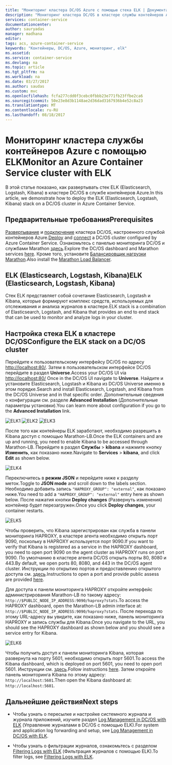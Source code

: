 ```yaml
---
title: "Мониторинг кластера DC/OS Azure с помощью стека ELK | Документация Майкрософт"
description: "Мониторинг кластера DC/OS в кластере службы контейнеров Azure с помощью ELK (Elasticsearch, Logstash и Kibana)."
services: container-service
documentationcenter: 
author: sauryadas
manager: madhana
editor: 
tags: acs, azure-container-service
keywords: "Контейнеры, DC/OS, Azure, мониторинг, elk"
ms.assetid: 
ms.service: container-service
ms.devlang: na
ms.topic: article
ms.tgt_pltfrm: na
ms.workload: na
ms.date: 03/27/2017
ms.author: saudas
ms.custom: mvc
ms.openlocfilehash: fcfa277cdd0f3cebc0fbbb23e771fb23ffbe2ca6
ms.sourcegitcommit: 50e23e8d3b1148ae2d36dad3167936b4e52c8a23
ms.translationtype: MT
ms.contentlocale: ru-RU
ms.lasthandoff: 08/18/2017
---
```

# <a name="monitor-an-azure-container-service-cluster-with-elk"></a><span data-ttu-id="4f40e-104">Мониторинг кластера службы контейнеров Azure с помощью ELK</span><span class="sxs-lookup"><span data-stu-id="4f40e-104">Monitor an Azure Container Service cluster with ELK</span></span>
<span data-ttu-id="4f40e-105">В этой статье показано, как развертывать стек ELK (Elasticsearch, Logstash, Kibana) в кластере DC/OS в службе контейнеров Azure.</span><span class="sxs-lookup"><span data-stu-id="4f40e-105">In this article, we demonstrate how to deploy the ELK (Elasticsearch, Logstash, Kibana) stack on a DC/OS cluster in Azure Container Service.</span></span> 

## <a name="prerequisites"></a><span data-ttu-id="4f40e-106">Предварительные требования</span><span class="sxs-lookup"><span data-stu-id="4f40e-106">Prerequisites</span></span>
<span data-ttu-id="4f40e-107">[Развертывание](container-service-deployment.md) и [подключение](../container-service-connect.md) кластера DC/OS, настроенного службой контейнеров Azure.</span><span class="sxs-lookup"><span data-stu-id="4f40e-107">[Deploy](container-service-deployment.md) and [connect](../container-service-connect.md) a DC/OS cluster configured by Azure Container Service.</span></span> <span data-ttu-id="4f40e-108">Ознакомьтесь с панелью мониторинга DC/OS и службами Marathon [здесь](container-service-mesos-marathon-ui.md).</span><span class="sxs-lookup"><span data-stu-id="4f40e-108">Explore the DC/OS dashboard and Marathon services [here](container-service-mesos-marathon-ui.md).</span></span> <span data-ttu-id="4f40e-109">Кроме того, установите [Балансировщик нагрузки Marathon](container-service-load-balancing.md).</span><span class="sxs-lookup"><span data-stu-id="4f40e-109">Also install the [Marathon Load Balancer](container-service-load-balancing.md).</span></span>


## <a name="elk-elasticsearch-logstash-kibana"></a><span data-ttu-id="4f40e-110">ELK (Elasticsearch, Logstash, Kibana)</span><span class="sxs-lookup"><span data-stu-id="4f40e-110">ELK (Elasticsearch, Logstash, Kibana)</span></span>
<span data-ttu-id="4f40e-111">Стек ELK представляет собой сочетание Elasticsearch, Logstash и Kibana, которые формируют комплекс средств, используемых для отслеживания и анализа журналов в кластере.</span><span class="sxs-lookup"><span data-stu-id="4f40e-111">ELK stack is a combination of Elasticsearch, Logstash, and Kibana that provides an end to end stack that can be used to monitor and analyze logs in your cluster.</span></span>

## <a name="configure-the-elk-stack-on-a-dcos-cluster"></a><span data-ttu-id="4f40e-112">Настройка стека ELK в кластере DC/OS</span><span class="sxs-lookup"><span data-stu-id="4f40e-112">Configure the ELK stack on a DC/OS cluster</span></span>
<span data-ttu-id="4f40e-113">Перейдите к пользовательскому интерфейсу DC/OS по адресу [http://localhost:80/](http://localhost:80/). Затем в пользовательском интерфейсе DC/OS перейдите в раздел **Universe**.</span><span class="sxs-lookup"><span data-stu-id="4f40e-113">Access your DC/OS UI via [http://localhost:80/](http://localhost:80/) Once in the DC/OS UI navigate to **Universe**.</span></span> <span data-ttu-id="4f40e-114">Найдите и установите Elasticsearch, Logstash и Kibana из DC/OS Universe именно в этом порядке.</span><span class="sxs-lookup"><span data-stu-id="4f40e-114">Search and install Elasticsearch, Logstash, and Kibana from the DC/OS Universe and in that specific order.</span></span> <span data-ttu-id="4f40e-115">Дополнительные сведения о конфигурации см. разделе **Advanced Installation** (Дополнительные параметры установки).</span><span class="sxs-lookup"><span data-stu-id="4f40e-115">You can learn more about configuration if you go to the **Advanced Installation** link.</span></span>

![ELK1](./media/container-service-monitoring-elk/elk1.PNG) ![ELK2](./media/container-service-monitoring-elk/elk2.PNG) ![ELK3](./media/container-service-monitoring-elk/elk3.PNG) 

<span data-ttu-id="4f40e-119">После того как контейнеры ELK заработают, необходимо разрешить в Kibana доступ с помощью Marathon-LB.</span><span class="sxs-lookup"><span data-stu-id="4f40e-119">Once the ELK containers and are up and running, you need to enable Kibana to be accessed through Marathon-LB.</span></span> <span data-ttu-id="4f40e-120">Перейдите в раздел **Службы** > **kibana** и нажмите кнопку **Изменить**, как показано ниже.</span><span class="sxs-lookup"><span data-stu-id="4f40e-120">Navigate to **Services** > **kibana**, and click **Edit** as shown below.</span></span>

![ELK4](./media/container-service-monitoring-elk/elk4.PNG)


<span data-ttu-id="4f40e-122">Переключитесь в **режим JSON** и перейдите ниже к разделу меток.</span><span class="sxs-lookup"><span data-stu-id="4f40e-122">Toggle to **JSON mode** and scroll down to the labels section.</span></span>
<span data-ttu-id="4f40e-123">Необходимо добавить запись `"HAPROXY_GROUP": "external"`, как показано ниже.</span><span class="sxs-lookup"><span data-stu-id="4f40e-123">You need to add a `"HAPROXY_GROUP": "external"` entry here as shown below.</span></span>
<span data-ttu-id="4f40e-124">После нажатия кнопки **Deploy changes** (Развернуть изменения) контейнер будет перезагружен.</span><span class="sxs-lookup"><span data-stu-id="4f40e-124">Once you click **Deploy changes**, your container restarts.</span></span>

![ELK5](./media/container-service-monitoring-elk/elk5.PNG)


<span data-ttu-id="4f40e-126">Чтобы проверить, что Kibana зарегистрирован как служба в панели мониторинга HAPROXY, в кластере агента необходимо открыть порт 9090, поскольку в HAPROXY используется порт 9090.</span><span class="sxs-lookup"><span data-stu-id="4f40e-126">If you want to verify that Kibana is registered as a service in the HAPROXY dashboard, you need to open port 9090 on the agent cluster as HAPROXY runs on port 9090.</span></span>
<span data-ttu-id="4f40e-127">По умолчанию в кластере агента DC/OS открыть порты 80, 8080 и 443.</span><span class="sxs-lookup"><span data-stu-id="4f40e-127">By default, we open ports 80, 8080, and 443 in the DC/OS agent cluster.</span></span>
<span data-ttu-id="4f40e-128">Инструкции по открытию портов и предоставлению открытого доступа см. [здесь](container-service-enable-public-access.md).</span><span class="sxs-lookup"><span data-stu-id="4f40e-128">Instructions to open a port and provide public assess are provided [here](container-service-enable-public-access.md).</span></span>

<span data-ttu-id="4f40e-129">Для доступа к панели мониторинга HAPROXY откройте интерфейс администрирования Marathon-LB по такому адресу: `http://$PUBLIC_NODE_IP_ADDRESS:9090/haproxy?stats`.</span><span class="sxs-lookup"><span data-stu-id="4f40e-129">To access the HAPROXY dashboard, open the Marathon-LB admin interface at: `http://$PUBLIC_NODE_IP_ADDRESS:9090/haproxy?stats`.</span></span>
<span data-ttu-id="4f40e-130">После перехода по этому URL-адресу вы увидите, как показано ниже, панель мониторинга HAPROXY и запись службы для Kibana.</span><span class="sxs-lookup"><span data-stu-id="4f40e-130">Once you navigate to the URL, you should see the HAPROXY dashboard as shown below and you should see a service entry for Kibana.</span></span>

![ELK6](./media/container-service-monitoring-elk/elk6.PNG)


<span data-ttu-id="4f40e-132">Чтобы получить доступ к панели мониторинга Kibana, которая развернута на порту 5601, необходимо открыть порт 5601.</span><span class="sxs-lookup"><span data-stu-id="4f40e-132">To access the Kibana dashboard, which is deployed on port 5601, you need to open port 5601.</span></span> <span data-ttu-id="4f40e-133">Инструкции см. [здесь](container-service-enable-public-access.md).</span><span class="sxs-lookup"><span data-stu-id="4f40e-133">Follow instructions [here](container-service-enable-public-access.md).</span></span> <span data-ttu-id="4f40e-134">Затем откройте панель мониторинга Kibana по этому адресу: `http://localhost:5601`.</span><span class="sxs-lookup"><span data-stu-id="4f40e-134">Then open the Kibana dashboard at: `http://localhost:5601`.</span></span>

## <a name="next-steps"></a><span data-ttu-id="4f40e-135">Дальнейшие действия</span><span class="sxs-lookup"><span data-stu-id="4f40e-135">Next steps</span></span>

* <span data-ttu-id="4f40e-136">Чтобы узнать о пересылке и настройке системного журнала и журнала приложений, изучите раздел [Log Management in DC/OS with ELK](https://docs.mesosphere.com/1.8/administration/logging/elk/) (Управление журналами в DC/OS с помощью ELK).</span><span class="sxs-lookup"><span data-stu-id="4f40e-136">For system and application log forwarding and setup, see [Log Management in DC/OS with ELK](https://docs.mesosphere.com/1.8/administration/logging/elk/).</span></span>

* <span data-ttu-id="4f40e-137">Чтобы узнать о фильтрации журналов, ознакомьтесь с разделом [Filtering Logs with ELK](https://docs.mesosphere.com/1.8/administration/logging/filter-elk/) (Фильтрация журналов с помощью ELK).</span><span class="sxs-lookup"><span data-stu-id="4f40e-137">To filter logs, see [Filtering Logs with ELK](https://docs.mesosphere.com/1.8/administration/logging/filter-elk/).</span></span> 

 

